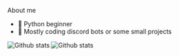 About me

- 🐍 Python beginner
- 🤖 Mostly coding discord bots or some small projects




<img align="left" alt="Github stats" src="https://github-readme-stats.vercel.app/api?username=Lerzy&show_icons=true&theme=tokyonight" />
<img align="rigt" alt="Github stats" src="https://github-readme-stats.vercel.app/api/top-langs/?username=Lerzy&layout=compact&theme=tokyonight" />
